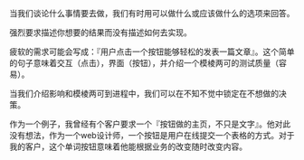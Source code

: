 当我们谈论什么事情要去做，我们有时用可以做什么或应该做什么的选项来回答。

强烈要求描述你想要的结果而没有描述如何去实现。

疲软的需求可能会写成：『用户点击一个按钮能够轻松的发表一篇文章』。这个简单的句子意味着交互（点击），界面（按钮），并介绍一个模棱两可的测试质量（容易）。

当我们介绍影响和模棱两可到进程中，我们可以在不知不觉中锁定在不想做的决策。

作为一个例子，我曾经有个客户要求一个『按钮做的主页，不只是文字』。他对此没有想法，作为一个web设计师，一个按钮是用户在线提交一个表格的方式。对于我的客户，这个单词按钮意味着他能根据业务的改变随时改变内容。
